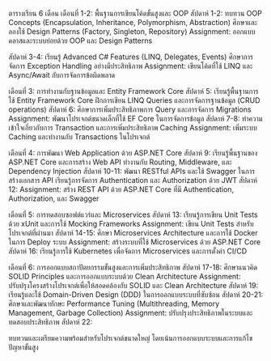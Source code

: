 ﻿ตารางเรียน 6 เดือน
เดือนที่ 1-2: พื้นฐานการเขียนโค้ดขั้นสูงและ OOP
สัปดาห์ 1-2: 
ทบทวน OOP Concepts (Encapsulation, Inheritance, Polymorphism, Abstraction)
ศึกษาและลองใช้ Design Patterns (Factory, Singleton, Repository)
Assignment: ออกแบบคลาสและระบบย่อยด้วย OOP และ Design Patterns

สัปดาห์ 3-4:
เรียนรู้ Advanced C# Features (LINQ, Delegates, Events)
ศึกษาการจัดการ Exception Handling อย่างมีประสิทธิภาพ
Assignment: เขียนโค้ดที่ใช้ LINQ และ Async/Await กับการจัดการข้อผิดพลาด

เดือนที่ 3: การทำงานกับฐานข้อมูลและ Entity Framework Core
สัปดาห์ 5:
เรียนรู้พื้นฐานการใช้ Entity Framework Core
ฝึกการเขียน LINQ Queries และการจัดการฐานข้อมูล (CRUD operations)
สัปดาห์ 6:
ศึกษาการเพิ่มประสิทธิภาพการ Query และการจัดการ Migrations
Assignment: พัฒนาโปรเจกต์ขนาดเล็กที่ใช้ EF Core ในการจัดการข้อมูล
สัปดาห์ 7-8:
ทำความเข้าใจเกี่ยวกับการ Transaction และการเพิ่มประสิทธิภาพ Caching
Assignment: เพิ่มระบบ Caching และทำงานกับ Transactions ในโปรเจกต์

เดือนที่ 4: การพัฒนา Web Application ด้วย ASP.NET Core
สัปดาห์ 9:
เรียนรู้พื้นฐานของ ASP.NET Core และการสร้าง Web API
ทำงานกับ Routing, Middleware, และ Dependency Injection
สัปดาห์ 10-11:
พัฒนา RESTful APIs และใช้ Swagger ในการสร้างเอกสาร API
เรียนรู้การจัดการ Authentication และ Authorization ด้วย JWT
สัปดาห์ 12:
Assignment: สร้าง REST API ด้วย ASP.NET Core ที่มี Authentication, Authorization, และ Swagger

เดือนที่ 5: การทดสอบซอฟต์แวร์และ Microservices
สัปดาห์ 13:
เรียนรู้การเขียน Unit Tests ด้วย xUnit และการใช้ Mocking Frameworks
Assignment: เขียน Unit Tests สำหรับโปรเจกต์ที่ผ่านมา
สัปดาห์ 14-15:
ศึกษา Microservices Architecture และการใช้ Docker ในการ Deploy ระบบ
Assignment: สร้างระบบที่ใช้ Microservices ด้วย ASP.NET Core
สัปดาห์ 16:
เรียนรู้การใช้ Kubernetes เพื่อจัดการ Microservices และการตั้งค่า CI/CD

เดือนที่ 6: การออกแบบสถาปัตยกรรมขั้นสูงและการเพิ่มประสิทธิภาพ
สัปดาห์ 17-18:
ศึกษาแนวคิด SOLID Principles และการออกแบบระบบด้วย Clean Architecture
Assignment: ปรับปรุงโครงสร้างโปรเจกต์เพื่อให้สอดคล้องกับ SOLID และ Clean Architecture
สัปดาห์ 19:
เรียนรู้และใช้ Domain-Driven Design (DDD) ในการออกแบบระบบที่ซับซ้อน
สัปดาห์ 20-21:
ศึกษาและพัฒนาทักษะ Performance Tuning (Multithreading, Memory Management, Garbage Collection)
Assignment: ปรับปรุงประสิทธิภาพในระบบและทดสอบประสิทธิภาพ
สัปดาห์ 22:

ทบทวนและเตรียมความพร้อมสำหรับโปรเจกต์ขนาดใหญ่ โดยเน้นการออกแบบระบบและการแก้ไขปัญหาขั้นสูง
